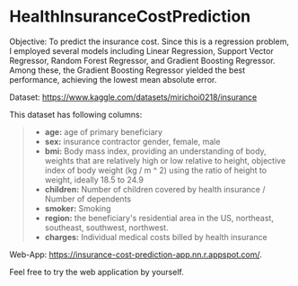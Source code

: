 # HealthInsuranceCostPrediction

Objective: To predict the insurance cost. Since this is a regression problem, I employed several models including Linear Regression, Support Vector Regressor, Random Forest Regressor, and Gradient Boosting Regressor. Among these, the Gradient Boosting Regressor yielded the best performance, achieving the lowest mean absolute error.

Dataset: https://www.kaggle.com/datasets/mirichoi0218/insurance

This dataset has following columns:
> - **age:** age of primary beneficiary
> - **sex:** insurance contractor gender, female, male
> - **bmi:** Body mass index, providing an understanding of body, weights that are relatively high or low relative to height, objective index of body weight (kg / m ^ 2) using the ratio of height to weight, ideally 18.5 to 24.9
> - **children:** Number of children covered by health insurance / Number of dependents
> - **smoker:** Smoking
> - **region:** the beneficiary's residential area in the US, northeast, southeast, southwest, northwest.
> - **charges:** Individual medical costs billed by health insurance

Web-App: https://insurance-cost-prediction-app.nn.r.appspot.com/.

Feel free to try the web application by yourself.

